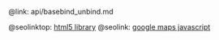 @link: api/basebind_unbind.md

@seolinktop: [html5 library](https://webix.com)
@seolink: [google maps javascript](https://webix.com/widget/maps/)